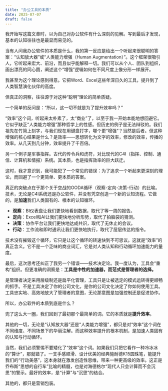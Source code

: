 ```yaml
---
title: "办公工具的本质"
date: 2025-07-07
draft: false
---
```


我开始写这篇文章时，以为自己对办公软件有什么深刻的见解。写到最后才发现，基本的认知往往也是最显而易见的。

当有人问我办公软件的本质是什么，我的第一反应是给出一个听起来很聪明的答案：“认知放大器”或“人类能力增强（Human Augmentation）”。这个框架很吸引人，它听起来宏大、前沿，而且似乎能解释一切。我们可以从个人、团队到组织，画出漂亮的同心圆，阐述这个“增强”逻辑如何在不同尺度上像分形一样展开。

我甚至为这个理论感到得意。它把Word、Excel这些年深日久的工具，提升到了人类智慧演化伙伴的高度。

但真正的洞察，往往源于对这种“聪明”理论的简单质疑。

一个简单的反问是：“所以，这一切不就是为了提升效率吗？”

“效率”这个词，听起来太朴素了，太“商业”了，以至于我一开始本能地想回避它。它似乎缺乏“人类能力增强”那种哲学上的性感。但历史的例子是无法辩驳的。我们祖先在竹简上刻字，与我们现在用键盘打字，哪个更“增强”？当然是后者。但这种增强的核心结果是什么？是效率——思想转化为文字的效率，修改的效率，传播的效率。从几天到几分钟，效率提升了千百倍。

另一个例子是军事指挥。古代的传令兵和虎符，对比现代的C4I（指挥、控制、通信、计算机和情报）系统。其本质，也是指挥效率的巨大跃迁。

这时，我才意识到，我可能犯了一个常见的错误：为了追求一个听起来更深刻的理论，而回避了一个更简单、更本质的答案。

真正的突破点在于那个关于空战的OODA循环（观察-定向-决策-行动）的比喻。技术，无论是C4I系统还是办公软件，并没有凭空创造一个新的认知流程。它做的，是**加速**我们人类固有的、根本的认知循环。

*   **观察**：BI仪表盘让我们更快地看到数据，取代了等一周的报告。
*   **定向**：Excel和AI让我们更快地分析形势，取代了拍脑袋的猜测。
*   **决策**：协作平台让我们更快地达成共识，取代了无休止的会议。
*   **行动**：工作流和即时通讯让我们更快地执行，取代了层层传达的指令。

技术没有摧毁这个循环，它只是让这个循环的转速快到不可思议。这就是“效率”的真正含义。它不是一个乏味的商业词汇，它是对人类认知和行动循环加速能力的量度。

最后，这次思考还纠正了我另一个错误——技术决定论。我一度认为，工具会“重构”组织。但更准确的洞察是：**工具是中性的加速器，而范式是管理者的选择。**

是管理者决定采用层级制还是扁平化管理，工具只是让被选定的模式运转得更顺畅的抓手。不是工具决定了你的公司文化，是你的公司文化决定了你如何使用工具。工具忠实地、高效地放大了管理者的意图，无论那意图是加强控制还是促进协作。

所以，办公软件的本质到底是什么？

兜了这么大一圈，我们回到了最初那个最简单的词。它的本质就是**提升效率**。

其他的一切，无论是“认知放大器”还是“人类能力增强”，都只是对“效率”这个词在不同维度、不同场景下的华丽注解。而这种效率提升的根本机制，是加速人类固有的认知与行动循环。

当然，我们必须警惕不要矮化了“效率”这个词。如果我们只把它看作一种冷冰冰的“算计”，那就错了。一支手感顺滑、设计优美的经典施耐德K15圆珠笔，能提升我们的“行动美感”，这本身就在激发创造性思维，带来一种更高级的效率。这正是乔布斯“思想的自行车”比喻的精髓，也是对海德格尔“现代人只会计算而不会沉思”的警示。最好的效率，是“计算”与“沉思”的结合。

其他的，都只是营销包装。